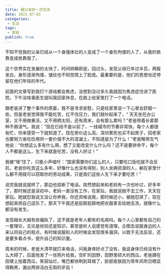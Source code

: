 ```yaml
---
title: 跟父亲的一次交流
date: 2021-07-03
categories:
 - 生活
tags:
 - 家庭
publish: true
---
```

不知不觉我的父亲已经从一个身强体壮的人变成了一个身形佝偻的人了，从我的依靠变成依靠我了。
<!-- more -->
这个世界实在发展的太快了，时间转瞬即逝，回过头，发现父母已年过半百，两鬓发白，身形逐渐佝偻，皱纹也不知觉爬上了脸庞。最重要的是，他们的思想也还停留在他们年轻的年代。

前面的文章写到我打个游戏都会焦虑，没想到没过多久我就因为焦虑症住进了医院，下午没啥事医生就叫我回家休息，在路上给家里打了一个电话。

跟老爸讲了整个事件的原委，我不是寻求安慰，只是给家里说一下心里会舒服一些，但是老爸觉得我不能吃苦，扛不住压力，我们就吵起来了，“ 天天坐在办公室，又不用做重活，又不用晒太阳，还有周末，会有那么累吗？”老爸带着长辈那种不屑语气。我说：“现在已经不是以前了，一线城市的节奏非常快，每个人都很匆忙，你来感受一下就知道了。现在房价这么高，深圳累死也买不起房子，回老家也要努力省吃俭用供一套价值不大的混凝土，不知道是为了什么！”老爸略带生气地说：“你想这么多有什么用，想了又能改变什么什么吗？还不是要拼命干，每个人不都是这么，生下来就是吃苦，没有人好过！”

我被“噎”住了，只能小声嘘吁：“国家需要你们这么的人，只要吃口饭吃就不会反抗，老爸你吃苦这么多年，好像什么也没有得到，别人坐拥资源的人，躺在家里什么都不用就可以窃取你的劳动成果，只是我们这些人生下来才要吃苦！”

说完我就说就样了，那边也挂断了电话。突然想起来和老妈有一次也吵过，好多年了，那时候还是读初中，老妈一直没有工作，在家玩，我就说她不去工作，天天在家玩。她就怼我说又没让你养我，你还资格说我，那时候还小，被她怼哭了，现在想起来把自己逗乐了。那天下午我还是屁颠屁颠地把衣服拿去给她去洗，就像什么都没有发生。

发现越长大越有些偏执了，这不就是老年人都有的毛病吗。每个人心里都有自己的一套理论，无论是经验还是知识，甚至是听人说感觉有道理，企图去说服身边的人来认同自己的观点，有时候说服别人的时候会发现很多漏洞，以致于无法反驳，还是要多看点书，提升自己的知识量。

周末的时候，老爸大清早就打来电话，问我身体好点了没有，我说身体已经没有什么大碍了，后面他发了一张照片给我，空旷的田野，田野里硕大的西瓜，老爸蹲在田埂上抱着西瓜，笑容灿烂，嘴巴都快咧到耳根了，脸部皮肤因为常年风吹日晒显得黝黑，漏出两排洁白无瑕的牙齿！
